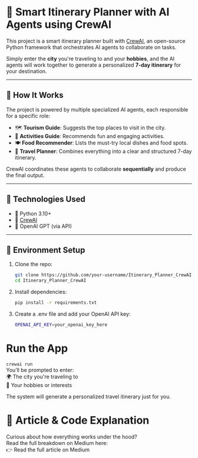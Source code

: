 # 🧠 Smart Itinerary Planner with AI Agents using CrewAI

This project is a smart itinerary planner built with [CrewAI](https://github.com/joaomdmoura/crewAI), an open-source Python framework that orchestrates AI agents to collaborate on tasks.

Simply enter the **city** you're traveling to and your **hobbies**, and the AI agents will work together to generate a personalized **7-day itinerary** for your destination.

---

## 🚀 How It Works

The project is powered by multiple specialized AI agents, each responsible for a specific role:

- 🗺️ **Tourism Guide**: Suggests the top places to visit in the city.
- 🧗 **Activities Guide**: Recommends fun and engaging activities.
- 🍽️ **Food Recommender**: Lists the must-try local dishes and food spots.
- 🧳 **Travel Planner**: Combines everything into a clear and structured 7-day itinerary.

CrewAI coordinates these agents to collaborate **sequentially** and produce the final output.

---

## 🧠 Technologies Used

- 🐍 Python 3.10+
- 🤖 [CrewAI](https://github.com/joaomdmoura/crewAI)
- 🧠 OpenAI GPT (via API)

---

## 🔐 Environment Setup

1. Clone the repo:
   ```bash
   git clone https://github.com/your-username/Itinerary_Planner_CrewAI.git
   cd Itinerary_Planner_CrewAI
   
2. Install dependencies:
   ```bash
   pip install -r requirements.txt

3. Create a .env file and add your OpenAI API key:
   ```bash
   OPENAI_API_KEY=your_openai_key_here

# Run the App

`crewai run`\
You’ll be prompted to enter:\
🌍 The city you're traveling to\
🎯 Your hobbies or interests

The system will generate a personalized travel itinerary just for you.

# 📖 Article & Code Explanation

Curious about how everything works under the hood?\
Read the full breakdown on Medium here:\
👉 Read the full article on Medium